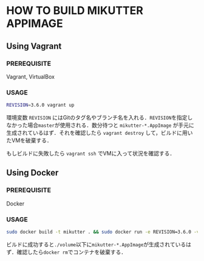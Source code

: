 HOW TO BUILD MIKUTTER APPIMAGE
==============================
Using Vagrant
-------------
### PREREQUISITE
Vagrant, VirtualBox

### USAGE
```bash
REVISION=3.6.0 vagrant up
```

環境変数 `REVISION` にはGitのタグ名やブランチ名を入れる．`REVISION`を指定しなかった場合`master`が使用される．数分待つと `mikutter-*.AppImage` が手元に生成されているはず．それを確認したら `vagrant destroy` して，ビルドに用いたVMを破棄する．

もしビルドに失敗したら `vagrant ssh` でVMに入って状況を確認する．

Using Docker
------------
### PREREQUISITE
Docker

### USAGE
```bash
sudo docker build -t mikutter . && sudo docker run -e REVISION=3.6.0 -v $PWD/volume:/volume -it mikutter
```

ビルドに成功すると`./volume`以下に`mikutter-*.AppImage`が生成されているはず．確認したら`docker rm`でコンテナを破棄する．
